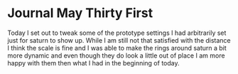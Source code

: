 Journal May Thirty First
=====

Today I set out to tweak some of the prototype settings I had arbitrarily set just for saturn to show up. While I am still not that satisfied
with the distance I think the scale is fine and I was able to make the rings around saturn a bit more dynamic and even though they do look a 
little out of place I am more happy with them then what I had in the beginning of today.
